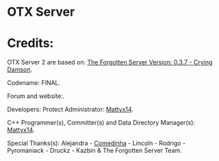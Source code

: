 OTX Server
=========

Credits:
=========
OTX Server 2 are based on: [The Forgotten Server Version: 0.3.7 - Crying Damson](http://otland.net/threads/9-46-the-forgotten-server-v0-3-7-preview-crying-damson.155314/).

Codename: FINAL.

Forum and website:.

Developers: Protect Administrator: [Mattyx14](https://github.com/mattyx14).

C++ Programmer(s), Committer(s) and Data Directory Manager(s): [Mattyx14](https://github.com/mattyx14).

Special Thanks(s): Alejandra - [Comedinha](https://github.com/comedinha) - Lincoln - Rodrigo - Pyromaniack - Druckz - Kazbin & The Forgotten Server Team.